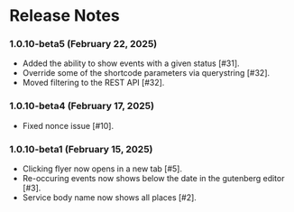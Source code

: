 # Release Notes

### 1.0.10-beta5 (February 22, 2025)
* Added the ability to show events with a given status [#31].
* Override some of the shortcode parameters via querystring [#32].
* Moved filtering to the REST API [#32].

### 1.0.10-beta4 (February 17, 2025)
* Fixed nonce issue [#10].

### 1.0.10-beta1 (February 15, 2025)
* Clicking flyer now opens in a new tab [#5].
* Re-occuring events now shows below the date in the gutenberg editor [#3].
* Service body name now shows all places [#2].